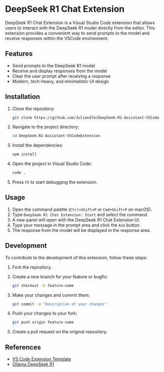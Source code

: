 # DeepSeek R1 Chat Extension

DeepSeek R1 Chat Extension is a Visual Studio Code extension that allows users to interact with the DeepSeek R1 model directly from the editor. This extension provides a convenient way to send prompts to the model and receive responses within the VSCode environment.

## Features

- Send prompts to the DeepSeek R1 model
- Receive and display responses from the model
- Clear the user prompt after receiving a response
- Modern, tech-heavy, and minimalistic UI design

## Installation

1. Clone the repository:
    ```sh
    git clone https://github.com/Juliandlb/DeepSeek-R1-Assistant-VSCode-Extension.git
    ```

2. Navigate to the project directory:
    ```sh
    cd DeepSeek-R1-Assistant-VSCodeExtension
    ```

3. Install the dependencies:
    ```sh
    npm install
    ```

4. Open the project in Visual Studio Code:
    ```sh
    code .
    ```

5. Press `F5` to start debugging the extension.

## Usage

1. Open the command palette (`Ctrl+Shift+P` or `Cmd+Shift+P` on macOS).
2. Type `DeepSeek R1 Chat Extension: Start` and select the command.
3. A new panel will open with the DeepSeek R1 Chat Extension UI.
4. Type your message in the prompt area and click the `Ask` button.
5. The response from the model will be displayed in the response area.

## Development

To contribute to the development of this extension, follow these steps:

1. Fork the repository.
2. Create a new branch for your feature or bugfix:
    ```sh
    git checkout -b feature-name
    ```

3. Make your changes and commit them:
    ```sh
    git commit -m "Description of your changes"
    ```

4. Push your changes to your fork:
    ```sh
    git push origin feature-name
    ```

5. Create a pull request on the original repository.


## References

- [VS Code Extension Template](https://code.visualstudio.com/api/get-started/your-first-extension)
- [Ollama DeepSeek R1](https://ollama.com/library/deepseek-r1)
